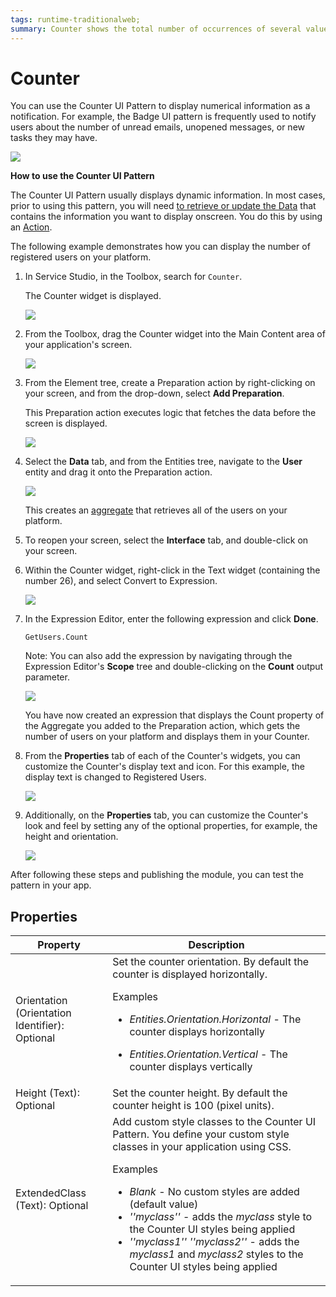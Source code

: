 ```yaml
---
tags: runtime-traditionalweb; 
summary: Counter shows the total number of occurrences of several values regarding a single topic.
---
```


# Counter

You can use the Counter UI Pattern to display numerical information as a notification. For example, the Badge UI pattern is frequently used to notify users about the number of unread emails, unopened messages, or new tasks they may have.
 
 ![](<images/counter-image-14.png>)

**How to use the Counter UI Pattern**

The Counter UI Pattern usually displays dynamic information. In most cases, prior to using this pattern, you will need [to retrieve or update the Data](../../../../../develop/data/intro.md) that contains the information you want to display onscreen. You do this by using an [Action](../../../../../develop/logic/action-web.md). 

The following example demonstrates how you can display the number of registered users on your platform.

1. In Service Studio, in the Toolbox, search for `Counter`. 

    The Counter widget is displayed.

    ![](<images/counter-image-7.png>)

1. From the Toolbox, drag the Counter widget into the Main Content area of your application's screen.

    ![](<images/counter-image-9.png>)

1. From the Element tree, create a Preparation action by right-clicking on your screen, and from the drop-down, select **Add Preparation**.
    
    This Preparation action executes logic that fetches the data before the screen is displayed.

    ![](<images/counter-image-8.png>)
 

1. Select the **Data** tab, and from the Entities tree, navigate to the **User** entity and drag it onto the Preparation action.

    ![](<images/counter-image-10.png>)

    This creates an [aggregate](https://success.outsystems.com/Documentation/11/Reference/OutSystems_Language/Data/Handling_Data/Queries/Aggregate) that retrieves all of the users on your platform.
       
1. To reopen your screen, select the **Interface** tab, and double-click on your screen.

1. Within the Counter widget, right-click in the Text widget (containing the number 26), and select Convert to Expression.
    
      ![](<images/counter-image-11.png>)

1. In the Expression Editor, enter the following expression and click **Done**.

    ``GetUsers.Count``

    Note: You can also add the expression by navigating through the Expression Editor's **Scope** tree and double-clicking on the **Count** output parameter. 

   ![](<images/counter-image-12.png>)
    
   You have now created an expression that displays the Count property of the Aggregate you added to the Preparation action, which gets the number of users on your platform and displays them in your Counter.
    
1. From the **Properties** tab of each of the Counter's widgets, you can customize the Counter's display text and icon. For this example, the display text is changed to Registered Users.

      ![](<images/counter-image-13.png>)

1. Additionally, on the **Properties** tab, you can customize the Counter's look and feel by setting any of the optional properties, for example, the height and orientation.

      ![](<images/counter-image-3.png>)

After following these steps and publishing the module, you can test the pattern in your app.

## Properties

| **Property** |  **Description** |
|---|---|
| Orientation (Orientation Identifier): Optional  | Set the counter orientation. By default the counter is displayed horizontally. <p> Examples <ul><li>_Entities.Orientation.Horizontal_ - The counter displays horizontally </li></ul> <ul><li>_Entities.Orientation.Vertical_ - The counter displays vertically</ul></li></p> |
| Height (Text): Optional  | Set the counter height. By default the counter height is 100 (pixel units). | 
| ExtendedClass (Text): Optional  |  Add custom style classes to the Counter UI Pattern. You define your custom style classes in your application using CSS. <p>Examples <ul><li>_Blank_ - No custom styles are added (default value)</li><li>_''myclass''_ - adds the _myclass_ style to the Counter UI styles being applied<li>_''myclass1'' ''myclass2''_ - adds the _myclass1_ and _myclass2_ styles to the Counter UI styles being applied</li></ul></p> | 

<!---  Added to yml file
## See also

* OutSystems UI Live Style Guide: [Counter](https://outsystemsui.outsystems.com/WebStyleGuidePreview/Counter.aspx)
* OutSystems UI Pattern Page: [Counter](https://outsystemsui.outsystems.com/OutSystemsUIWebsite/PatternDetail?PatternId=30)